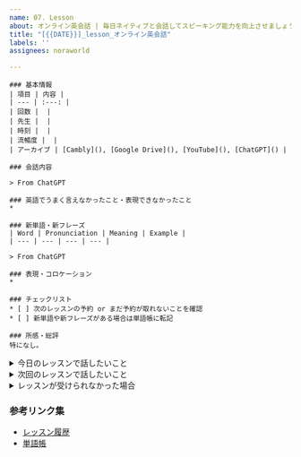 ```yaml
---
name: 07. Lesson
about: オンライン英会話 | 毎日ネイティブと会話してスピーキング能力を向上させましょう
title: "[{{DATE}}]_lesson_オンライン英会話"
labels: ''
assignees: noraworld

---
```


```
### 基本情報
| 項目 | 内容 |
| --- | :---: |
| 回数 |  |
| 先生 |  |
| 時刻 |  |
| 流暢度 |  |
| アーカイブ | [Cambly](), [Google Drive](), [YouTube](), [ChatGPT]() |

### 会話内容

> From ChatGPT

### 英語でうまく言えなかったこと・表現できなかったこと
* 

### 新単語・新フレーズ
| Word | Pronunciation | Meaning | Example |
| --- | --- | --- | --- |

> From ChatGPT

### 表現・コロケーション
* 

### チェックリスト
* [ ] 次のレッスンの予約 or まだ予約が取れないことを確認
* [ ] 新単語や新フレーズがある場合は単語帳に転記

### 所感・総評
特になし。
```



<details>
<summary>今日のレッスンで話したいこと</summary>

```
### 今日のレッスンで話したいこと
> 
```
</details>



<details>
<summary>次回のレッスンで話したいこと</summary>

```
### 次回のレッスンで話したいこと
> 
```
</details>



<details>
<summary>レッスンが受けられなかった場合</summary>

```
### 基本情報
| 項目 | 内容 |
| --- | :---: |
| 先生（予定） |  |
| 時刻（予約時間） |  |

### チェックリスト
* [ ] 次のレッスンの予約 or まだ予約が取れないことを確認

### レッスンを受けられなかった理由
今日はレッスンを受けることができなかった。


```
</details>



### 参考リンク集
* [レッスン履歴](https://github.com/noraworld/diary-templates/tree/main/templates/lesson)
* [単語帳](https://github.com/noraworld/memo/blob/main/Atsueigo%20School/%E5%8D%98%E8%AA%9E/wordbook.md)

